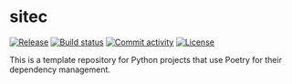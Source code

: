 # sitec

[![Release](https://img.shields.io/github/v/release/j5pu/sitec)](https://img.shields.io/github/v/release/j5pu/sitec)
[![Build status](https://img.shields.io/github/actions/workflow/status/j5pu/sitec/main.yml?branch=main)](https://github.com/j5pu/sitec/actions/workflows/main.yml?query=branch%3Amain)
[![Commit activity](https://img.shields.io/github/commit-activity/m/j5pu/sitec)](https://img.shields.io/github/commit-activity/m/j5pu/sitec)
[![License](https://img.shields.io/github/license/j5pu/sitec)](https://img.shields.io/github/license/j5pu/sitec)

This is a template repository for Python projects that use Poetry for their dependency management.